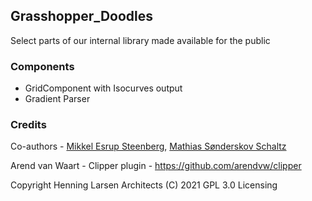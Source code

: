 ## Grasshopper_Doodles
Select parts of our internal library made available for the public

### Components
- GridComponent with Isocurves output
- Gradient Parser




### Credits
Co-authors - [Mikkel Esrup Steenberg](https://www.github.com/mistdk), [Mathias Sønderskov Schaltz](https://www.github.com/Sonderwoods)

Arend van Waart - Clipper plugin - https://github.com/arendvw/clipper


Copyright Henning Larsen Architects (C) 2021
GPL 3.0 Licensing
